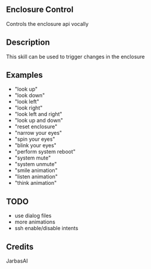 ## Enclosure Control

Controls the enclosure api vocally

## Description

This skill can be used to trigger changes in the enclosure

## Examples

 * "look up"
 * "look down"
 * "look left"
 * "look right"
 * "look left and right"
 * "look up and down"
 * "reset enclosure"
 * "narrow your eyes"
 * "spin your eyes"
 * "blink your eyes"
 * "perform system reboot"
 * "system mute"
 * "system unmute"
 * "smile animation"
 * "listen animation"
 * "think animation"

## TODO

* use dialog files
* more animations
* ssh enable/disable intents

## Credits

JarbasAI
